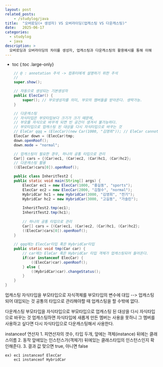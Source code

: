 ```yaml
---
layout: post
related_posts:
    - /studylog/java
title:  "오버로딩(+ 생성자) VS 오버라이딩(업캐스팅 VS 다운캐스팅)"
date:   2025-06-17
categories:
  - studylog
  - java
description: >
  오버로딩과 오버라이딩의 차이를 생성자, 업캐스팅과 다운캐스팅의 활용예시를 통해 이해
---
```

* toc
{:toc .large-only}

```java
    // @ : annotation 주석 -> 컴퓨터에게 설명하기 위한 주석
    // 
    super.show();

    // 자동으로 생성되는 기본생성자
    public ElecCar() {
		super(); // 부모생성자를 의미, 부모의 멤버들을 받아온다. 생략가능.
	}

    // 다운캐스팅
    // 자식타입은 부모타입보다 크기가 크기 때문에,
    // 부모를 자식으로 바꾸게 되면 빈 공간이 생겨서 불가능하다.
    // 부모타입으로 업캐스팅 된 대상을 다시 자식타입으로 바꾸는 것
    // EleCar qqq = (ElecCar)(new Car(1000, "김영희")); // EleCar cannot be resolved to a type
    ElecCar down = (ElecCar)tmp;
    down.openRoof();
    down.mode = "normal";

    // 업캐스팅이 필요한 경우, 하나의 공통 타입으로 관리
    Car[] cars = {(Car)ec1, (Car)ec2, (Car)hc1, (Car)hc2}; 
    // 다운캐스팅 활용
    ((ElecCar)cars[0]).openRoof(); 

    public class InheritTest2 {
	public static void main(String[] args) {
		ElecCar ec1 = new ElecCar(1000, "홍길동", "sports");
		ElecCar ec2 = new ElecCar(2000, "김철수", "normal");
		HybridCar hc1 = new HybridCar(3000, "김영희", "전기");
		HybridCar hc2 = new HybridCar(3000, "고길동", "가솔린");
		
		InheritTest2.tmp(ec1);
		InheritTest2.tmp(hc1);
		
		// 하나의 공통 타입으로 관리
		Car[] cars = {(Car)ec1, (Car)ec2, (Car)hc1, (Car)hc2};
		((ElecCar)cars[0]).openRoof();
	}
	
	// qqq에는 ElecCar타입 혹은 HybridCar타입
	public static void tmp(Car car) {
		// car에는 EleCar 혹은 HybridCar 타입 객체가 업캐스팅되어 들어온다.
		if(car instanceof ElecCar) {
			((ElecCar)car).openRoof();
		} else {
			((HybridCar)car).changeStatus();
		}
	}
}
```

업캐스팅
	자식타입을 부모타입으로
	자식객체를 부모타입의 변수에 대입 --> 업캐스팅되어 대입되는 것
    공통의 타입으로 관리해야할 때 업캐스팅을 할 수밖에 없다.

다운캐스팅
	부모타입을 자식타입으로
	부모타입으로 업캐스팅 된 대상을 다시 자식타입으로 바꾸는 것
	업캐스팅하면 자식타입에 새롭게 만든 멤버는 사용을 못하니
	그 멤버를 사용하고 싶다면 다시 자식타입으로 다운캐스팅해서 사용한다.

instanceof 연산자
	1. 피연산자의 갯수, 타입
		두개, 앞에는 객체(instance) 뒤에는 클래스이름
	2. 동작
		앞에있는 인스턴스가(객체가) 뒤에있는 클래스타입의 인스턴스인지 확인해준다.
	3. 결과 값
		맞으면 true, 아니면 false

	ex) ec1 instanceof ElecCar
	    ec1 instanceof HybridCar